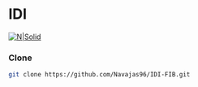 # IDI

[![N|Solid](https://cldup.com/dTxpPi9lDf.thumb.png)](https://nodesource.com/products/nsolid)

### Clone

```sh
git clone https://github.com/Navajas96/IDI-FIB.git
```

